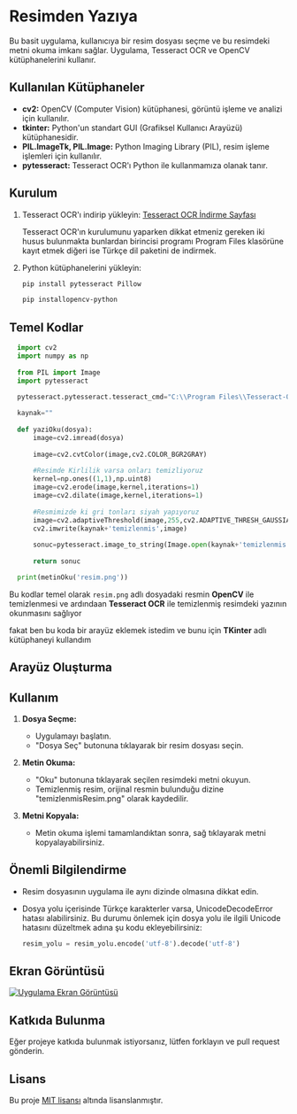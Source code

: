 # Resimden Yazıya 

Bu basit uygulama, kullanıcıya bir resim dosyası seçme ve bu resimdeki metni okuma imkanı sağlar. Uygulama, Tesseract OCR ve OpenCV kütüphanelerini kullanır.

## Kullanılan Kütüphaneler

- **cv2:** OpenCV (Computer Vision) kütüphanesi, görüntü işleme ve analizi için kullanılır.
- **tkinter:** Python'un standart GUI (Grafiksel Kullanıcı Arayüzü) kütüphanesidir.
- **PIL.ImageTk, PIL.Image:** Python Imaging Library (PIL), resim işleme işlemleri için kullanılır.
- **pytesseract:** Tesseract OCR'ı Python ile kullanmamıza olanak tanır.

## Kurulum

1. Tesseract OCR'ı indirip yükleyin: [Tesseract OCR İndirme Sayfası](https://github.com/tesseract-ocr/tesseract)

   Tesseract OCR'ın kurulumunu yaparken dikkat etmeniz gereken iki husus bulunmakta bunlardan birincisi programı Program Files klasörüne kayıt etmek diğeri ise Türkçe dil paketini de indirmek.

3. Python kütüphanelerini yükleyin:

    ```bash
    pip install pytesseract Pillow
    ```

    ```bash
    pip installopencv-python
    ```

## Temel Kodlar

```python
  import cv2 
  import numpy as np
  
  from PIL import Image
  import pytesseract

  pytesseract.pytesseract.tesseract_cmd="C:\\Program Files\\Tesseract-OCR\\tesseract.exe"
  
  kaynak=""
  
  def yaziOku(dosya):
      image=cv2.imread(dosya)
  
      image=cv2.cvtColor(image,cv2.COLOR_BGR2GRAY)
  
      #Resimde Kirlilik varsa onları temizliyoruz
      kernel=np.ones((1,1),np.uint8)
      image=cv2.erode(image,kernel,iterations=1)
      image=cv2.dilate(image,kernel,iterations=1)
  
      #Resmimizde ki gri tonları siyah yapıyoruz
      image=cv2.adaptiveThreshold(image,255,cv2.ADAPTIVE_THRESH_GAUSSIAN_C,cv2.THRESH_BINARY,31,2)
      cv2.imwrite(kaynak+'temizlenmis',image)
  
      sonuc=pytesseract.image_to_string(Image.open(kaynak+'temizlenmis.png'),lang='tur')
  
      return sonuc

  print(metinOku('resim.png'))


```
Bu kodlar temel olarak `resim.png` adlı dosyadaki resmin **OpenCV** ile temizlenmesi ve ardındaan **Tesseract OCR** ile temizlenmiş resimdeki yazının okunmasını sağlıyor

fakat ben bu koda bir arayüz eklemek istedim ve bunu için **TKinter** adlı kütüphaneyi kullandım

## Arayüz Oluşturma



## Kullanım

1. **Dosya Seçme:**
    - Uygulamayı başlatın.
    - "Dosya Seç" butonuna tıklayarak bir resim dosyası seçin.

2. **Metin Okuma:**
    - "Oku" butonuna tıklayarak seçilen resimdeki metni okuyun.
    - Temizlenmiş resim, orijinal resmin bulunduğu dizine "temizlenmisResim.png" olarak kaydedilir.

3. **Metni Kopyala:**
    - Metin okuma işlemi tamamlandıktan sonra, sağ tıklayarak metni kopyalayabilirsiniz.

## Önemli Bilgilendirme

- Resim dosyasının uygulama ile aynı dizinde olmasına dikkat edin.
- Dosya yolu içerisinde Türkçe karakterler varsa, UnicodeDecodeError hatası alabilirsiniz. Bu durumu önlemek için dosya yolu ile ilgili Unicode hatasını düzeltmek adına şu kodu ekleyebilirsiniz:

    ```python
    resim_yolu = resim_yolu.encode('utf-8').decode('utf-8')
    ```

## Ekran Görüntüsü

[![Uygulama Ekran Görüntüsü](screenshot.png)](screenshot.png)

## Katkıda Bulunma

Eğer projeye katkıda bulunmak istiyorsanız, lütfen forklayın ve pull request gönderin.

## Lisans

Bu proje [MIT lisansı](LICENSE) altında lisanslanmıştır.
